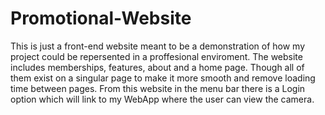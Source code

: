 # Promotional-Website

This is just a front-end website meant to be a demonstration of how my project could be repersented in a proffesional enviroment. The website includes memberships, features, about and a home page. Though all of them exist on a singular page to make it more smooth and remove loading time between pages. From this website in the menu bar there is a Login option which will link to my WebApp where the user can view the camera. 
